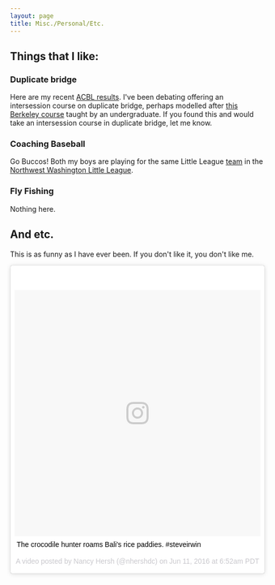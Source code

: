```yaml
---
layout: page
title: Misc./Personal/Etc.
---
```

## Things that I like:

### Duplicate bridge

Here are my recent [ACBL results](http://live.acbl.org/player-results/2634112).  I've been debating offering an intersession course on duplicate bridge, perhaps modelled after [this Berkeley course](http://www.decal.org/courses/4260) taught by an undergraduate.  If you found this and would take an intersession course in duplicate bridge, let me know.


### Coaching Baseball

Go Buccos!  Both my boys are playing for the same Little League [team](http://teams.siplay.com/695868) in the [Northwest Washington Little League](http://nwlldc.org/).



### Fly Fishing

  Nothing here.

## And etc.

This is as funny as I have ever been.  If you don't like it, you don't like me.

<blockquote class="instagram-media" data-instgrm-captioned data-instgrm-version="7" style=" background:#FFF; border:0; border-radius:3px; box-shadow:0 0 1px 0 rgba(0,0,0,0.5),0 1px 10px 0 rgba(0,0,0,0.15); margin: 1px; max-width:658px; padding:0; width:99.375%; width:-webkit-calc(100% - 2px); width:calc(100% - 2px);"><div style="padding:8px;"> <div style=" background:#F8F8F8; line-height:0; margin-top:40px; padding:50.0% 0; text-align:center; width:100%;"> <div style=" background:url(data:image/png;base64,iVBORw0KGgoAAAANSUhEUgAAACwAAAAsCAMAAAApWqozAAAABGdBTUEAALGPC/xhBQAAAAFzUkdCAK7OHOkAAAAMUExURczMzPf399fX1+bm5mzY9AMAAADiSURBVDjLvZXbEsMgCES5/P8/t9FuRVCRmU73JWlzosgSIIZURCjo/ad+EQJJB4Hv8BFt+IDpQoCx1wjOSBFhh2XssxEIYn3ulI/6MNReE07UIWJEv8UEOWDS88LY97kqyTliJKKtuYBbruAyVh5wOHiXmpi5we58Ek028czwyuQdLKPG1Bkb4NnM+VeAnfHqn1k4+GPT6uGQcvu2h2OVuIf/gWUFyy8OWEpdyZSa3aVCqpVoVvzZZ2VTnn2wU8qzVjDDetO90GSy9mVLqtgYSy231MxrY6I2gGqjrTY0L8fxCxfCBbhWrsYYAAAAAElFTkSuQmCC); display:block; height:44px; margin:0 auto -44px; position:relative; top:-22px; width:44px;"></div></div> <p style=" margin:8px 0 0 0; padding:0 4px;"> <a href="https://www.instagram.com/p/BGhDuTcGT31/" style=" color:#000; font-family:Arial,sans-serif; font-size:14px; font-style:normal; font-weight:normal; line-height:17px; text-decoration:none; word-wrap:break-word;" target="_blank">The crocodile hunter roams Bali&#39;s rice paddies.  #steveirwin</a></p> <p style=" color:#c9c8cd; font-family:Arial,sans-serif; font-size:14px; line-height:17px; margin-bottom:0; margin-top:8px; overflow:hidden; padding:8px 0 7px; text-align:center; text-overflow:ellipsis; white-space:nowrap;">A video posted by Nancy Hersh (@nhershdc) on <time style=" font-family:Arial,sans-serif; font-size:14px; line-height:17px;" datetime="2016-06-11T13:52:05+00:00">Jun 11, 2016 at 6:52am PDT</time></p></div></blockquote>
<script async defer src="//platform.instagram.com/en_US/embeds.js"></script>



